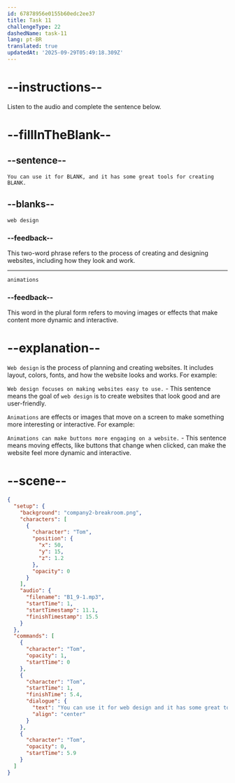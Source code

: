 ```yaml
---
id: 67878956e0155b60edc2ee37
title: Task 11
challengeType: 22
dashedName: task-11
lang: pt-BR
translated: true
updatedAt: '2025-09-29T05:49:18.309Z'
---
```


<!-- (audio) Tom: You can use it for web design, and it has some great tools for creating animations. -->

# --instructions--

Listen to the audio and complete the sentence below.

# --fillInTheBlank--

## --sentence--

`You can use it for BLANK, and it has some great tools for creating BLANK.`

## --blanks--

`web design`

### --feedback--

This two-word phrase refers to the process of creating and designing websites, including how they look and work.

---

`animations`

### --feedback--

This word in the plural form refers to moving images or effects that make content more dynamic and interactive.

# --explanation--

`Web design` is the process of planning and creating websites. It includes layout, colors, fonts, and how the website looks and works. For example:

`Web design focuses on making websites easy to use.` - This sentence means the goal of `web design` is to create websites that look good and are user-friendly.

`Animations` are effects or images that move on a screen to make something more interesting or interactive. For example:

`Animations can make buttons more engaging on a website.` - This sentence means moving effects, like buttons that change when clicked, can make the website feel more dynamic and interactive.

# --scene--

```json
{
  "setup": {
    "background": "company2-breakroom.png",
    "characters": [
      {
        "character": "Tom",
        "position": {
          "x": 50,
          "y": 15,
          "z": 1.2
        },
        "opacity": 0
      }
    ],
    "audio": {
      "filename": "B1_9-1.mp3",
      "startTime": 1,
      "startTimestamp": 11.1,
      "finishTimestamp": 15.5
    }
  },
  "commands": [
    {
      "character": "Tom",
      "opacity": 1,
      "startTime": 0
    },
    {
      "character": "Tom",
      "startTime": 1,
      "finishTime": 5.4,
      "dialogue": {
        "text": "You can use it for web design and it has some great tools for creating animations.",
        "align": "center"
      }
    },
    {
      "character": "Tom",
      "opacity": 0,
      "startTime": 5.9
    }
  ]
}
```
